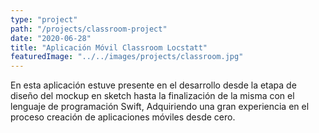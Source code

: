 ```yaml
---
type: "project"
path: "/projects/classroom-project"
date: "2020-06-28"
title: "Aplicación Móvil Classroom Locstatt"
featuredImage: "../../images/projects/classroom.jpg"
---
```

En esta aplicación estuve presente en el desarrollo desde la etapa de diseño del mockup en sketch hasta la finalización de la misma con el lenguaje de programación Swift, Adquiriendo una gran experiencia en el proceso creación de aplicaciones móviles desde cero.